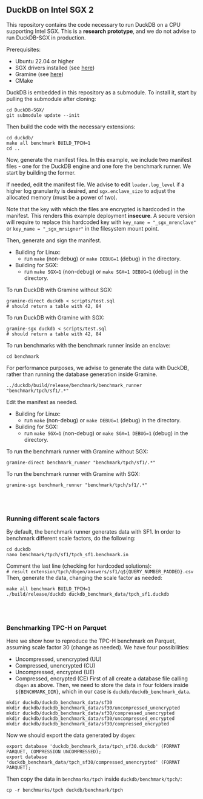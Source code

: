 ## DuckDB on Intel SGX 2

This repository contains the code necessary to run DuckDB on a CPU supporting Intel SGX. This is a **research prototype**, and we do not advise to run DuckDB-SGX in production. 

Prerequisites:

* Ubuntu 22.04 or higher
* SGX drivers installed (see [here](https://github.com/intel/linux-sgx))
* Gramine (see [here](https://gramine.readthedocs.io/en/latest/installation.html))
* CMake

DuckDB is embedded in this repository as a submodule. To install it, start by pulling the submodule after cloning:

```shell
cd DuckDB-SGX/
git submodule update --init
```

Then build the code with the necessary extensions:

```shell
cd duckdb/
make all benchmark BUILD_TPCH=1
cd ..
```

Now, generate the manifest files. In this example, we include two manifest files - one for the DuckDB engine and one fore the benchmark runner. We start by building the former.

If needed, edit the manifest file. We advise to edit `loader.log_level` if a higher log granularity is desired, and `sgx.enclave_size` to adjust the allocated memory (must be a power of two). 

Note that the key with which the files are encrypted is hardcoded in the manifest. This renders this example deployment **insecure**. A secure version will require to replace this hardcoded key with `key_name = "_sgx_mrenclave"` or `key_name = "_sgx_mrsigner"` in the filesystem mount point. 

Then, generate and sign the manifest.

* Building for Linux: 
  * run `make` (non-debug) or `make DEBUG=1` (debug) in the directory.
* Building for SGX: 
  * run `make SGX=1` (non-debug) or `make SGX=1 DEBUG=1` (debug) in the directory.

To run DuckDB with Gramine without SGX:

```shell
gramine-direct duckdb < scripts/test.sql
# should return a table with 42, 84
```

To run DuckDB with Gramine with SGX:

```shell
gramine-sgx duckdb < scripts/test.sql
# should return a table with 42, 84
```

To run benchmarks with the benchmark runner inside an enclave:

```shell
cd benchmark
```

For performance purposes, we advise to generate the data with DuckDB, rather than running the database generation inside Gramine.

```shell
../duckdb/build/release/benchmark/benchmark_runner "benchmark/tpch/sf1/.*"
```

Edit the manifest as needed.

* Building for Linux: 
  * run `make` (non-debug) or `make DEBUG=1` (debug) in the directory.
* Building for SGX: 
  * run `make SGX=1` (non-debug) or `make SGX=1 DEBUG=1` (debug) in the directory.

To run the benchmark runner with Gramine without SGX:

```shell
gramine-direct benchmark_runner "benchmark/tpch/sf1/.*"
```

To run the benchmark runner with Gramine with SGX:

```shell
gramine-sgx benchmark_runner "benchmark/tpch/sf1/.*"
```
<br/><br/>
### Running different scale factors
By default, the benchmark runner generates data with SF1. In order to benchmark different scale factors, do the following:
```shell
cd duckdb
nano benchmark/tpch/sf1/tpch_sf1.benchmark.in
```
Comment the last line (checking for hardcoded solutions): \
`# result extension/tpch/dbgen/answers/sf1/q${QUERY_NUMBER_PADDED}.csv`\
Then, generate the data, changing the scale factor as needed:
```shell
make all benchmark BUILD_TPCH=1
./build/release/duckdb duckdb_benchmark_data/tpch_sf1.duckdb
```

<br/><br/>
### Benchmarking TPC-H on Parquet
Here we show how to reproduce the TPC-H benchmark on Parquet, assuming scale factor 30 (change as needed). We have four possibilities:
* Uncompressed, unencrypted (UU)
* Compressed, unencrypted (CU)
* Uncompressed, encrypted (UE)
* Compressed, encrypted (CE)
First of all create a database file calling `dbgen` as above. Then, we need to store the data in four folders inside `${BENCHMARK_DIR}`, which in our case is `duckdb/duckdb_benchmark_data`.
```
mkdir duckdb/duckdb_benchmark_data/sf30
mkdir duckdb/duckdb_benchmark_data/sf30/uncompressed_unencrypted
mkdir duckdb/duckdb_benchmark_data/sf30/compressed_unencrypted
mkdir duckdb/duckdb_benchmark_data/sf30/uncompressed_encrypted
mkdir duckdb/duckdb_benchmark_data/sf30/compressed_encrypted
```
Now we should export the data generated by `dbgen`:
```
export database 'duckdb_benchmark_data/tpch_sf30.duckdb' (FORMAT PARQUET, COMPRESSION UNCOMPRESSED);
export database 'duckdb_benchmark_data/tpch_sf30/compressed_unencrypted' (FORMAT PARQUET);
```
Then copy the data in `benchmarks/tpch` inside `duckdb/benchmark/tpch/`:
```
cp -r benchmarks/tpch duckdb/benchmark/tpch
```
